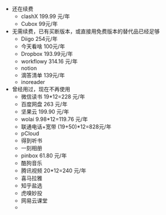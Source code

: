 - 还在续费
	- clashX 199.99 元/年
	- Cubox 99元/年
- 无需续费，已有买断版本，或直接用免费版本的替代品已经足够
	- Diigo 254元/年
	- 今天看啥 100元/年
	- Dropbox 193.99元/年
	- workflowy 314.16 元/年
	- notion
	- 滴答清单 139元/年
	- inoreader
- 曾经用过，现在不再使用
	- 微信读书 19*12=228 元/年
	- 百度网盘 263 元/年
	- 坚果云 199.90 元/年
	- wolai 9.98*12=119.76 元/年
	- 联通电话+宽带 (19+50)*12=828元/年
	- pCloud
	- 得到听书
	- 一刻相册
	- pinbox 61.80 元/年
	- 酷狗音乐
	- 腾讯视频 20*12=240 元/年
	- 喜马拉雅
	- 知乎盐选
	- 虎嗅妙投
	- 网易云课堂
	-